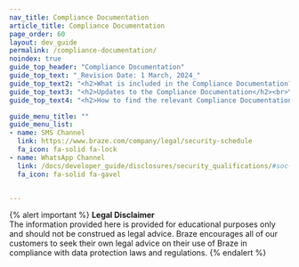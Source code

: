 ```yaml
---
nav_title: Compliance Documentation
article_title: Compliance Documentation
page_order: 60
layout: dev_guide
permalink: /compliance-documentation/
noindex: true
guide_top_header: "Compliance Documentation"
guide_top_text: "_Revision Date: 1 March, 2024_"
guide_top_text2: "<h2>What is included in the Compliance Documentation?</h2><br>The Compliance Documentation below sets forth specific terms applicable to your purchased product, channel, feature, functionality or service:<br><ul><li>For Braze Services functionality that allows customers to interact with, integrate with or access the product, website, application or service of a Third-Party Provider, the Compliance Documentation contains the Third-Party Provider terms applicable to your use of such functionality; and</li><li>Any general industry practices and standards that Braze customers are required to comply with for the use of such Braze product, channel, feature, functionality or service.</li></ul>"
guide_top_text3: "<h2>Updates to the Compliance Documentation</h2><br>You can subscribe to receive updates to our documentation (including the Compliance Documentation) through Braze’s GitHub repository."
guide_top_text4: "<h2>How to find the relevant Compliance Documentation</h2><br>Below is the list of our products, channels, features, functionalities and services that have applicable Compliance Documentation. If you are using multiple products, all relevant Compliance Documentation applies."

guide_menu_title: ""
guide_menu_list:
- name: SMS Channel
  link: https://www.braze.com/company/legal/security-schedule
  fa_icon: fa-solid fa-lock
- name: WhatsApp Channel
  link: /docs/developer_guide/disclosures/security_qualifications/#soc-2-examination
  fa_icon: fa-solid fa-gavel


---
```


{% alert important %}
**Legal Disclaimer**<br>
The information provided here is provided for educational purposes only and should not be construed as legal advice. Braze encourages all of our customers to seek their own legal advice on their use of Braze in compliance with data protection laws and regulations.
{% endalert %}
